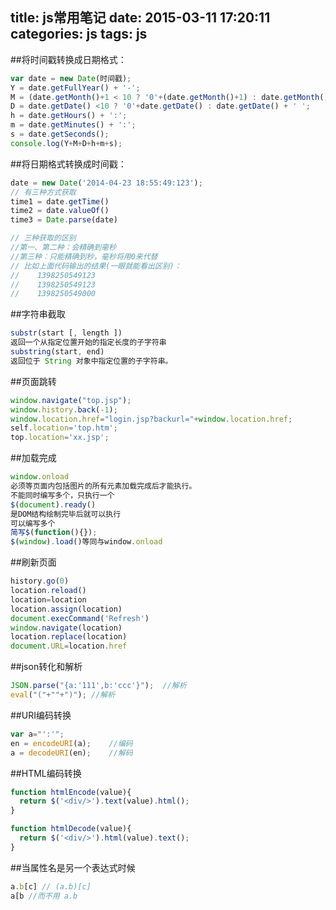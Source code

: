 title: js常用笔记
date: 2015-03-11 17:20:11
categories: js
tags: js
---
##将时间戳转换成日期格式：
```js
var date = new Date(时间戳);
Y = date.getFullYear() + '-';
M = (date.getMonth()+1 < 10 ? '0'+(date.getMonth()+1) : date.getMonth()+1) + '-';
D = date.getDate() <10 ? '0'+date.getDate() : date.getDate() + ' ';
h = date.getHours() + ':';
m = date.getMinutes() + ':';
s = date.getSeconds(); 
console.log(Y+M+D+h+m+s);
```

##将日期格式转换成时间戳：
```js
date = new Date('2014-04-23 18:55:49:123');
// 有三种方式获取
time1 = date.getTime()
time2 = date.valueOf()
time3 = Date.parse(date)

// 三种获取的区别
//第一、第二种：会精确到毫秒
//第三种：只能精确到秒，毫秒将用0来代替
// 比如上面代码输出的结果(一眼就能看出区别)：
//    1398250549123
//    1398250549123
//    1398250549000 
```


##字符串截取

```js
substr(start [, length ])
返回一个从指定位置开始的指定长度的子字符串
substring(start, end)
返回位于 String 对象中指定位置的子字符串。
```

##页面跳转
```js
window.navigate("top.jsp");
window.history.back(-1);
window.location.href="login.jsp?backurl="+window.location.href; 
self.location='top.htm';
top.location='xx.jsp';
```

##加载完成
```js
window.onload 
必须等页面内包括图片的所有元素加载完成后才能执行。
不能同时编写多个，只执行一个
$(document).ready()
是DOM结构绘制完毕后就可以执行
可以编写多个
简写$(function(){});
$(window).load()等同与window.onload
```

##刷新页面
```js
history.go(0) 
location.reload() 
location=location 
location.assign(location) 
document.execCommand('Refresh') 
window.navigate(location) 
location.replace(location) 
document.URL=location.href 
```

##json转化和解析
```js
JSON.parse("{a:'111',b:'ccc'}");  //解析
eval("("+""+")"); //解析
```

##URI编码转换
```js
var a="':'";
en = encodeURI(a);    //编码
a = decodeURI(en);    //解码
```

##HTML编码转换
```js
function htmlEncode(value){
  return $('<div/>').text(value).html();
}

function htmlDecode(value){
  return $('<div/>').html(value).text();
}
```


##当属性名是另一个表达式时候
```js
a.b[c] // (a.b)[c]
a[b //而不用 a.b
```
